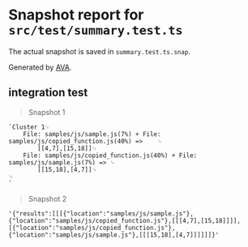 # Snapshot report for `src/test/summary.test.ts`

The actual snapshot is saved in `summary.test.ts.snap`.

Generated by [AVA](https://ava.li).

## integration test

> Snapshot 1

    `Cluster 1␊
    	File: samples/js/sample.js(7%) + File: samples/js/copied_function.js(40%) => 	␊
    		[[4,7],[15,18]]␊
    	File: samples/js/copied_function.js(40%) + File: samples/js/sample.js(7%) => ␊
    		[[15,18],[4,7]]␊
    ␊
    `

> Snapshot 2

    '{"results":[[[{"location":"samples/js/sample.js"},{"location":"samples/js/copied_function.js"},[[[4,7],[15,18]]]],[{"location":"samples/js/copied_function.js"},{"location":"samples/js/sample.js"},[[[15,18],[4,7]]]]]]}'
